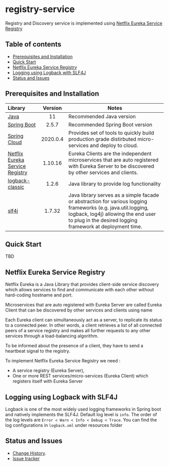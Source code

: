 # registry-service
Registry and Discovery service is implemented using [Netflix Eureka Service Registry](https://github.com/spring-cloud/spring-cloud-netflix)

## Table of contents

- [Prerequisites and Installation](#prerequisites-and-installation)
- [Quick Start](#quick-start)
- [Netflix Eureka Service Registry](#netflix-eureka-service-registry)
- [Logging using Logback with SLF4J](#logging-using-logback-with-slf4j)
- [Status and Issues](#status-and-issues)

## Prerequisites and Installation

Library | Version | Notes
:-------|:--------:|-------
[Java](https://www.oracle.com/java/technologies/javase/jdk11-archive-downloads.html) | 11 | Recommended Java version
[Spring Boot](https://spring.io/projects/spring-boot) | 2.5.7 | Recommended Spring Boot version
[Spring Cloud](https://spring.io/projects/spring-cloud) | 2020.0.4 | Provides set of tools to quickly build production grade distirbuted micro-services and deploy to cloud.
[Netflix Eureka Service Registry](https://github.com/spring-cloud/spring-cloud-netflix)| 1.10.16 | Eureka Clients are the independent microservices that are auto registered with Eureka Server to be discovered by other services and clients.
[logback-classic](http://logback.qos.ch/)| 1.2.6 | Java library to provide log functionality
[slf4j](http://www.slf4j.org/)| 1.7.32 | Java library serves as a simple facade or abstraction for various logging frameworks (e.g. java.util.logging, logback, log4j) allowing the end user to plug in the desired logging framework at deployment time.

## Quick Start
TBD

## Netflix Eureka Service Registry
Netflix Eureka is a Java Library that provides client-side service discovery which allows services to find and communicate with each other without hard-coding hostname and port. 

Microservices that are auto registered with Eureka Server are called Eureka Client that can be discovered by other services and clients using name

Each Eureka client can simultaneously act as a server, to replicate its status to a connected peer. In other words, a client retrieves a list of all connected peers of a service registry and makes all further requests to any other services through a load-balancing algorithm.

To be informed about the presence of a client, they have to send a heartbeat signal to the registry.

To implement Netflix Eureka Service Registry we need :

- A service registry (Eureka Server),
- One or more  REST services/micro-services (Eureka Client) which registers itself with Eureka Server 

## Logging using Logback with SLF4J
Logback is one of the most widely used logging frameworks in Spring boot and natively implements the SLF4J. Default log level is `info`. The order of the log levels are `Error < Warn < Info < Debug < Trace`. You can find the log configurations in `logback.xml` under resources folder

## Status and Issues

* [Change History](./../CHANGELOG.md).
* [Issue tracker](https://github.com/kumaran-is/microservice-springboot/issues?state=open)
